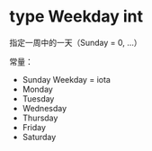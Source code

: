 # type Weekday int

指定一周中的一天（Sunday = 0, …）

常量：

- Sunday Weekday = iota
- Monday
- Tuesday
- Wednesday
- Thursday
- Friday
- Saturday

